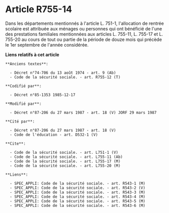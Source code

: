 # Article R755-14

Dans les départements   mentionnés à l'article L. 751-1, l'allocation de rentrée scolaire est attribuée aux ménages ou
personnes qui ont bénéficié de l'une des prestations familiales mentionnées aux articles L. 755-11, L. 755-17 et L. 755-20 au
cours de tout ou partie de la période de douze mois qui précède le 1er septembre de l'année considérée.

**Liens relatifs à cet article**

	**Anciens textes**:

	  - Décret n°74-706 du 13 août 1974 - art. 9 (Ab)
	  - Code de la sécurité sociale. - art. R755-12 (T)

	**Codifié par**:

	  - Décret n°85-1353 1985-12-17

	**Modifié par**:

	  - Décret n°87-206 du 27 mars 1987 - art. 18 (V) JORF 29 mars 1987

	**Cité par**:

	  - Décret n°87-206 du 27 mars 1987 - art. 18 (V)
	  - Code de l'éducation - art. D532-1 (V)

	**Cite**:

	  - Code de la sécurité sociale. - art. L751-1 (V)
	  - Code de la sécurité sociale. - art. L755-11 (Ab)
	  - Code de la sécurité sociale. - art. L755-17 (M)
	  - Code de la sécurité sociale. - art. L755-20 (M)

	**Liens**:

	  - SPEC_APPLI: Code de la sécurité sociale. - art. R543-1 (M)
	  - SPEC_APPLI: Code de la sécurité sociale. - art. R543-2 (V)
	  - SPEC_APPLI: Code de la sécurité sociale. - art. R543-3 (M)
	  - SPEC_APPLI: Code de la sécurité sociale. - art. R543-4 (M)
	  - SPEC_APPLI: Code de la sécurité sociale. - art. R543-5 (M)
	  - SPEC_APPLI: Code de la sécurité sociale. - art. R543-6 (M)
